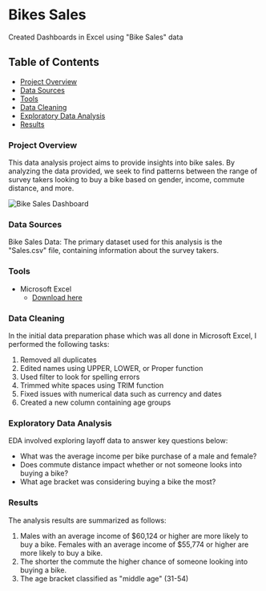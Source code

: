 # Bikes Sales
Created Dashboards in Excel using "Bike Sales" data

## Table of Contents

- [Project Overview](#project-overview)
- [Data Sources](#data-sources)
- [Tools](#tools)
- [Data Cleaning](#data-cleaning)
- [Exploratory Data Analysis](#exploratory-data-analysis)
- [Results](#results)

### Project Overview

This data analysis project aims to provide insights into bike sales. 
By analyzing the data provided, we seek to find patterns between the range of survey takers
looking to buy a bike based on gender, income, commute distance, and more. 

![Bike Sales Dashboard](https://github.com/user-attachments/assets/df857ed2-b01c-4251-a4d0-cba28d9b0415)


### Data Sources

Bike Sales Data: The primary dataset used for this analysis is the "Sales.csv" file, 
containing information about the survey takers.

### Tools

- Microsoft Excel
  - [Download here](https://www.microsoft.com/en-us/microsoft-365/excel)

### Data Cleaning

In the initial data preparation phase which was all done in Microsoft Excel, I performed the following tasks: 
1. Removed all duplicates
2. Edited names using UPPER, LOWER, or Proper function
3. Used filter to look for spelling errors
4. Trimmed white spaces using TRIM function
5. Fixed issues with numerical data such as currency and dates
6. Created a new column containing age groups

### Exploratory Data Analysis

EDA involved exploring layoff data to answer key questions below:

- What was the average income per bike purchase of a male and female?
- Does commute distance impact whether or not someone looks into buying a bike? 
- What age bracket was considering buying a bike the most?

### Results

The analysis results are summarized as follows:
1. Males with an average income of $60,124 or higher are more likely to buy a bike.
   Females with an average income of $55,774 or higher are more likely to buy a bike.
2. The shorter the commute the higher chance of someone looking into buying a bike.
3. The age bracket classified as "middle age" (31-54) 
